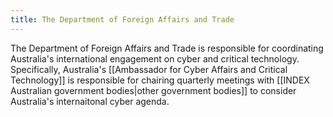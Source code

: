 ```yaml
---
title: The Department of Foreign Affairs and Trade
---
```

The Department of Foreign Affairs and Trade is responsible for coordinating Australia's international engagement on cyber and critical technology. Specifically, Australia's [[Ambassador for Cyber Affairs and Critical Technology]] is responsible for chairing quarterly meetings with [[INDEX Australian government bodies|other government bodies]] to consider Australia's internaitonal cyber agenda.

